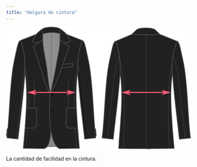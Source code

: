 ```yaml
---
title: "Holgura de cintura"
---
```


![Holgura de cintura](waistease.svg)

La cantidad de facilidad en la cintura.




